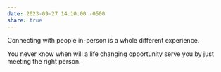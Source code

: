 ```yaml
---
date: 2023-09-27 14:10:00 -0500
share: true
---
```

Connecting with people in-person is a whole different experience.

You never know when will a life changing opportunity serve you by just meeting the right person.